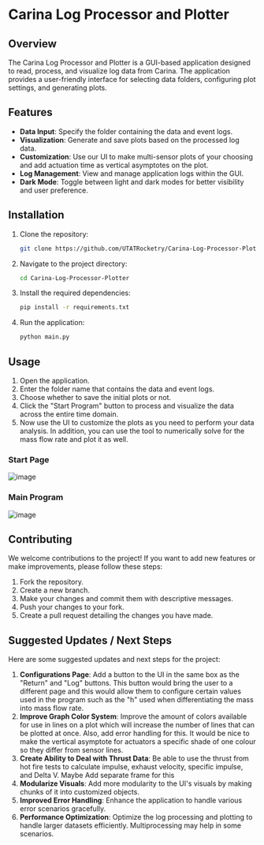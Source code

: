 
# Carina Log Processor and Plotter

## Overview

The Carina Log Processor and Plotter is a GUI-based application designed to read, process, and visualize log data from Carina. The application provides a user-friendly interface for selecting data folders, configuring plot settings, and generating plots.

## Features

- **Data Input**: Specify the folder containing the data and event logs.
- **Visualization**: Generate and save plots based on the processed log data.
- **Customization**: Use our UI to make multi-sensor plots of your choosing and add actuation time as vertical asymptotes on the plot.   
- **Log Management**: View and manage application logs within the GUI.
- **Dark Mode**: Toggle between light and dark modes for better visibility and user preference.

## Installation

1. Clone the repository:
   ```sh
   git clone https://github.com/UTATRocketry/Carina-Log-Processor-Plotter.git
   ```
2. Navigate to the project directory:
   ```sh
   cd Carina-Log-Processor-Plotter
   ```
3. Install the required dependencies:
   ```sh
   pip install -r requirements.txt
   ```
4. Run the application:
   ```sh
   python main.py
   ```

## Usage

1. Open the application.
2. Enter the folder name that contains the data and event logs.
3. Choose whether to save the initial plots or not.
4. Click the "Start Program" button to process and visualize the data across the entire time domain.
5. Now use the UI to customize the plots as you need to perform your data analysis. In addition, you can use the tool to numerically solve for the mass flow rate and plot it as well. 

### Start Page 
![image](https://github.com/user-attachments/assets/e2d9a487-77e9-4db8-8e27-596e9e0c69fc)
### Main Program
![image](https://github.com/user-attachments/assets/44cf4a4d-e7fa-465b-a164-866577a4a676)

## Contributing

We welcome contributions to the project! If you want to add new features or make improvements, please follow these steps:

1. Fork the repository.
2. Create a new branch.
3. Make your changes and commit them with descriptive messages.
4. Push your changes to your fork.
5. Create a pull request detailing the changes you have made.

## Suggested Updates / Next Steps

Here are some suggested updates and next steps for the project:

1. **Configurations Page**: Add a button to the UI in the same box as the "Return" and "Log" buttons. This button would bring the user to a different page and this would allow them to configure certain values used in the program such as the "h" used when differentiating the mass into mass flow rate.
2. **Improve Graph Color System**: Improve the amount of colors available for use in lines on a plot which will increase the number of lines that can be plotted at once. Also, add error handling for this. It would be nice to make the vertical asymptote for actuators a specific shade of one colour so they differ from sensor lines.
3. **Create Ability to Deal with Thrust Data**: Be able to use the thrust from hot fire tests to calculate impulse, exhaust velocity, specific impulse, and Delta V. Maybe Add separate frame for this
4. **Modularize Visuals**: Add more modularity to the UI's visuals by making chunks of it into customized objects.
5. **Improved Error Handling**: Enhance the application to handle various error scenarios gracefully.
6. **Performance Optimization**: Optimize the log processing and plotting to handle larger datasets efficiently. Multiprocessing may help in some scenarios. 

